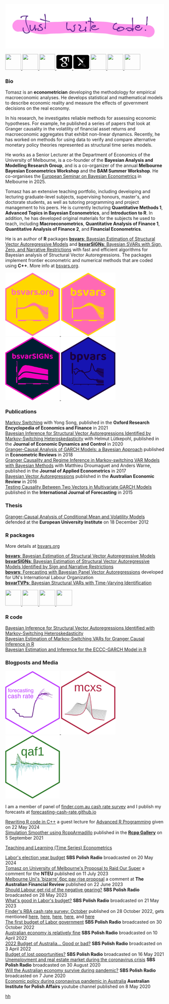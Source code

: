 ![](justwritecode.png)

<a href="mailto:twozniak@unimelb.edu.au"> <img src="https://raw.githubusercontent.com/FortAwesome/Font-Awesome/6.x/svgs/solid/envelope.svg" width="50" height="50"/> </a> 
<a href="https://github.com/donotdespair"> <img src="https://raw.githubusercontent.com/FortAwesome/Font-Awesome/6.x/svgs/brands/github.svg" width="50" height="50"/> </a> 
<a href="http://orcid.org/0000-0003-2212-2378"> <img src="https://raw.githubusercontent.com/FortAwesome/Font-Awesome/6.x/svgs/brands/orcid.svg" width="50" height="50"/> </a> 
<a href="http://scholar.google.com/citations?user=2uWpFrYAAAAJ&hl"> <img src="https://raw.githubusercontent.com/jpswalsh/academicons/refs/heads/master/svg/google-scholar-square.svg" width="50" height="50"/> </a> 
<a href="http://arxiv.org/a/wozniak_t_1"> <img src="https://raw.githubusercontent.com/jpswalsh/academicons/refs/heads/master/svg/arxiv-square.svg" width="50" height="50"/> </a> 
<a href="https://bsky.app/profile/tomaszwozniak.bsky.social"> <img src="https://upload.wikimedia.org/wikipedia/commons/7/7a/Bluesky_Logo.svg" width="50" height="50"/> </a>
<a href="https://www.linkedin.com/in/tomasz-wo%C5%BAniak-7b85361b1"> <img src="https://raw.githubusercontent.com/FortAwesome/Font-Awesome/6.x/svgs/brands/linkedin.svg" width="50" height="50"/> </a>
<a href="https://fosstodon.org/@tomaszwozniak"> <img src="https://raw.githubusercontent.com/FortAwesome/Font-Awesome/6.x/svgs/brands/mastodon.svg" width="50" height="50"/> </a>

### Bio

Tomasz is an **econometrician** developing the methodology for empirical macroeconomic analyses. He develops statistical and mathematical models to describe economic reality and measure the effects of government decisions on the real economy.

In his research, he investigates reliable methods for assessing economic hypotheses. For example, he published a series of papers that look at Granger causality in the volatility of financial asset returns and macroeconomic aggregates that exhibit non-linear dynamics. Recently, he has worked on methods for using data to verify and compare alternative monetary policy theories represented as structural time series models.

He works as a Senior Lecturer at the Department of Economics of the University of Melbourne, is a co-founder of the **Bayesian Analysis and Modelling Research Group**, and is a co-organizer of the annual **Melbourne Bayesian Econometrics Workshop** and the **BAM Summer Workshop**. He co-organises the [European Seminar on Bayesian Econometrics](https://mbs.edu/esobe) in Melbourne in 2025.

Tomasz has an extensive teaching portfolio, including developing and lecturing graduate-level subjects, supervising honours, master's, and doctorate students, as well as tutoring programming and project management to his peers. He is currently lecturing **Quantitative Methods 1**, **Advanced Topics in Bayesian Econometrics**, and **Introduction to R**. In addition, he has developed original materials for the subjects he used to teach, including **Macroeconometrics**, **Quantitative Analysis of Finance 1**, **Quantitative Analysis of Finance 2**, and **Financial Econometrics**.

He is an author of **R** packages [**bsvars**: Bayesian Estimation of Structural Vector Autoregressive Models](https://cran.r-project.org/package=bsvars) and [**bsvarSIGNs**: Bayesian SVARs with Sign, Zero, and Narrative Restrictions](https://cran.r-project.org/package=bsvarSIGNs) with fast and efficient algorithms for Bayesian analysis of Structural Vector Autoregressions. The packages implement frontier econometric and numerical methods that are coded using **C++**. More info at [bsvars.org](https://bsvars.org/).

<a href="https://bsvars.org/">
<img src="bsvars.org.png" alt="bsvars package" height="200"/>
</a> 
<a href="https://bsvars.org/bsvars/">
<img src="bsvars.png" alt="bsvars package" height="200"/>
</a> 
<a href="https://bsvars.org/bsvarSIGNs/">
<img src="bsvarSIGNs.png" alt="bsvarSIGNs package" height="200"/>
</a>
<a href="https://bsvars.org/bpvars/">
<img src="bpvars.png" alt="bpvars package" height="200"/>
</a>

### Publications

[Markov Switching](https://doi.org/10.1093/acrefore/9780190625979.013.174) with Yong Song, published in the **Oxford Research Encyclopedia of Economics and Finance** in 2021\
[Bayesian Inference for Structural Vector Autoregressions Identified by Markov-Switching Heteroskedasticity](https://doi.org/10.1016/j.jedc.2020.103862) with Helmut Lütkepohl, published in the **Journal of Economic Dynamics and Control** in 2020\
[Granger-Causal Analysis of GARCH Models: a Bayesian Approach](http://dx.doi.org/10.1080/07474938.2015.1092839) published in **Econometric Reviews** in 2018\
[Granger Causality and Regime Inference in Markov-switching VAR Models with Bayesian Methods](http://dx.doi.org/10.1002/jae.2531) with Matthieu Droumaguet and Anders Warne, published in the **Journal of Applied Econometrics** in 2017\
[Bayesian Vector Autoregressions](http://dx.doi.org/10.1111/1467-8462.12179) published in the **Australian Economic Review** in 2016\
[Testing Causality Between Two Vectors in Multivariate GARCH Models](https://doi.org/10.1016/j.ijforecast.2015.01.005) published in the **International Journal of Forecasting** in 2015

### Thesis

[Granger-Causal Analysis of Conditional Mean and Volatility Models](http://cadmus.eui.eu/bitstream/handle/1814/25136/2012_Wozniak.pdf) defended at the **European University Institute** on 18 December 2012

### R packages

More details at [bsvars.org](https://bsvars.org/)

[**bsvars**: Bayesian Estimation of Structural Vector Autoregressive Models](https://cran.r-project.org/package=bsvars)\
[**bsvarSIGNs**: Bayesian Estimation of Structural Vector Autoregressive Models Identified by Sign and Narrative Restrictions](https://cran.r-project.org/package=bsvarSIGNs)\
[**bpvars**: Forecasting with Bayesian Panel Vector Autoregressions](https://bsvars.org/bpvars) developed for UN's International Labour Organization\
[**bsvarTVPs**: Bayesian Structural VARs with Time-Varying Identification](https://github.com/bsvars/bsvarTVPs)


<a href="mailto:contact@bsvars.org"> <img src="https://raw.githubusercontent.com/FortAwesome/Font-Awesome/6.x/svgs/solid/envelope.svg" width="50" height="50"/> </a> 
<a href="https://github.com/bsvars/bsvars"> <img src="https://raw.githubusercontent.com/FortAwesome/Font-Awesome/6.x/svgs/brands/github.svg" width="50" height="50"/> </a> 
<a href="https://bsky.app/profile/bsvars.org"> <img src="https://upload.wikimedia.org/wikipedia/commons/7/7a/Bluesky_Logo.svg" width="50" height="50"/> </a>
<a rel="me" href="https://fosstodon.org/@bsvars"> <img src="https://raw.githubusercontent.com/FortAwesome/Font-Awesome/6.x/svgs/brands/mastodon.svg" width="50" height="50"/> </a>


### R code

[Bayesian Inference for Structural Vector Autoregressions Identified with Markov-Switching Heteroskedasticity](https://gitlab.com/tomaszwozniak/SVAR-MSH-ID)\
[Bayesian Estimation of Markov-Switching VARs for Granger Causal Inference in R](https://gitlab.com/tomaszwozniak/BayesianMS-VAR-GC)\
[Bayesian Estimation and Inference for the ECCC-GARCH Model in R](https://gitlab.com/tomaszwozniak/BayesianECCCGARCH)

### Blogposts and Media

<a href="https://forecasting-cash-rate.github.io">
<img src="fcr.png" alt="cash rate forecasts" height="200"/>
</a> 
<a href="https://handbook.unimelb.edu.au/2024/subjects/ecom90007">
<img src="mcxs.png" alt="macroeconometrics" height="200"/> 
</a> 
<a href="https://handbook.unimelb.edu.au/2024/subjects/econ90033">
<img src="qaf1.png" alt="quantitative analysis of finance 1" height="200"/>
</a> 


I am a member of panel of [finder.com.au cash rate survey](https://www.finder.com.au/rba-cash-rate) and I publish my forecasts at [forecasting-cash-rate.github.io](https://forecasting-cash-rate.github.io)

[Rewriting R code in C++](https://arp.numbat.space/week12/) a guest lecture for [Advanced R Programming](https://arp.numbat.space/) given on 22 May 2024\
[Simulation Smoother using RcppArmadillo](https://gallery.rcpp.org/articles/simulation-smoother-using-rcpparmadillo/) published in the [**Rcpp Gallery**](https://gallery.rcpp.org/) on 5 September 2021

[Teaching and Learning (Time Series) Econometrics](https://donotdespair.edublogs.org)

[Labor's election year budget](https://www.sbs.com.au/language/polish/pl/podcast-episode/budzetp-partii-pracy-w-australii-2024/8xervq3yi) **SBS Polish Radio** broadcasted on 20 May 2024\
[Tomasz on University of Melbourne's Proposal to Raid Our Super](https://www.youtube.com/watch?v=u7rb2Ov-JIc) a comment for the **NTEU** published on 11 July 2023\
[Melbourne Uni's 'bizarre' 6pc pay rise proposal](https://www.afr.com/work-and-careers/workplace/melbourne-uni-s-bizarre-6pc-pay-rise-proposal-20230621-p5dib2) a comment at **The Australian Financial Review** published on 22 June 2023\
[Should Labour get rid of the negative gearing?](https://www.sbs.com.au/language/polish/pl/podcast-episode/czy-partia-pracy-powinna-usunac-negative-gearing/993sby371) **SBS Polish Radio** broadcasted on 28 May 2023\
[What's good in Labor's budget?](https://www.sbs.com.au/language/polish/pl/podcast-episode/co-dobrego-w-budzecie-laburzystow-w-australii/x1jzee0gb) **SBS Polish Radio** broadcasted on 21 May 2023\
[Finder's RBA cash rate survey: October](https://www.finder.com.au/rba-survey-28-october-2022) published on 28 October 2022, gets mentioned [here](https://www.news.com.au/finance/economy/interest-rates/bitter-pill-to-swallow-experts-grim-4-interest-rate-warning/news-story/8d95ff725a45b705649c4c2dca88589f), [here](https://www.news.com.au/finance/economy/interest-rates/too-much-rba-tipped-to-confirm-seventh-consecutive-rate-rise-as-mortgage-cliff-looms/news-story/8f9c421356f5a9f8c703ebc61810ebb7), [here](https://www.finder.com.au/rba-survey-1-november-2022), [here](https://www.dailymail.co.uk/news/article-11375371/Warning-Australian-property-prices-start-slide-faster-rates-rising.html), and [here](https://dynamicbusiness.com/topics/news/there-will-likely-be-another-cash-rate-hike-on-nov-1.html)\
[The first budget of Labor government](https://www.sbs.com.au/language/polish/pl/podcast-episode/pierwszy-budzet-nowego-rzadu-australii-dobry-czy-z%C5%82y/gbmc1sphf) **SBS Polish Radio** broadcasted on 30 October 2022\
[Australian economy is relatively fine](https://www.sbs.com.au/language/polish/audio/gospodarka-australii-ma-sie-dobrze) **SBS Polish Radio** broadcasted on 10 April 2022\
[2022 Budget of Australia... Good or bad?](https://www.sbs.com.au/language/polish/audio/budzet-australii-2022-dobry-czy-zly) **SBS Polish Radio** broadcasted on 3 April 2022\
[Budget of lost opportunities?](https://www.sbs.com.au/language/polish/audio/budzet-straconych-szans) **SBS Polish Radio** broadcasted on 16 May 2021\
[Unemployment and real estate market during the coronavirus crisis](https://www.sbs.com.au/yourlanguage/audiotrack/dr-t-wozniak-bezrobocie) **SBS Polish Radio** broadcasted on 30 August 2020\
[Will the Australian economy survive during pandemic?](https://www.sbs.com.au/language/english/audio/will-the-australian-economy-survive-during-pandemic) **SBS Polish Radio** broadcasted on 7 June 2020\
[Economic policy during coronavirus pandemic in Australia](https://www.youtube.com/watch?v=Jb261mrTa9M&ab_channel=AustralianInstituteofPolishAffairs) **Australian Institute for Polish Affairs** youtube channel published on 8 May 2020

[hh](https://github.com/donotdespair/donotdespair/blob/ca63220e26b6779b7aa4d882ecb1b55831a2e55e/hh.pdf)